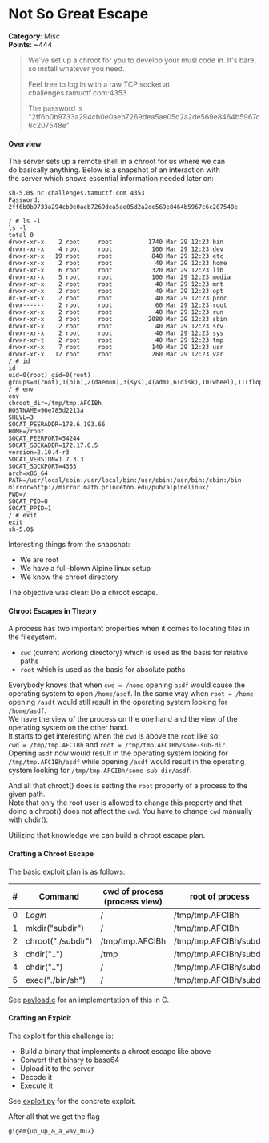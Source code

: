# Not So Great Escape
__Category__: Misc  
__Points__: ~444
>We've set up a chroot for you to develop your musl code in. It's bare, so install whatever you need.
>
>Feel free to log in with a raw TCP socket at challenges.tamuctf.com:4353.
>
>The password is "2ff6b0b9733a294cb0e0aeb7269dea5ae05d2a2de569e8464b5967c6c207548e"

#### Overview

The server sets up a remote shell in a chroot for us where we can   
do basically anything. Below is a snapshot of an interaction with   
the server which shows essential information needed later on:
```
sh-5.0$ nc challenges.tamuctf.com 4353
Password: 2ff6b0b9733a294cb0e0aeb7269dea5ae05d2a2de569e8464b5967c6c207548e

/ # ls -l
ls -l
total 0
drwxr-xr-x    2 root     root          1740 Mar 29 12:23 bin
drwxr-xr-x    4 root     root           100 Mar 29 12:23 dev
drwxr-xr-x   19 root     root           840 Mar 29 12:23 etc
drwxr-xr-x    2 root     root            40 Mar 29 12:23 home
drwxr-xr-x    6 root     root           320 Mar 29 12:23 lib
drwxr-xr-x    5 root     root           100 Mar 29 12:23 media
drwxr-xr-x    2 root     root            40 Mar 29 12:23 mnt
drwxr-xr-x    2 root     root            40 Mar 29 12:23 opt
dr-xr-xr-x    2 root     root            40 Mar 29 12:23 proc
drwx------    2 root     root            60 Mar 29 12:23 root
drwxr-xr-x    2 root     root            40 Mar 29 12:23 run
drwxr-xr-x    2 root     root          2080 Mar 29 12:23 sbin
drwxr-xr-x    2 root     root            40 Mar 29 12:23 srv
drwxr-xr-x    2 root     root            40 Mar 29 12:23 sys
drwxr-xr-t    2 root     root            40 Mar 29 12:23 tmp
drwxr-xr-x    7 root     root           140 Mar 29 12:23 usr
drwxr-xr-x   12 root     root           260 Mar 29 12:23 var
/ # id
id
uid=0(root) gid=0(root) groups=0(root),1(bin),2(daemon),3(sys),4(adm),6(disk),10(wheel),11(floppy),20(dialout),26(tape),27(video)
/ # env
env
chroot_dir=/tmp/tmp.AFCIBh
HOSTNAME=96e785d2213a
SHLVL=3
SOCAT_PEERADDR=178.6.193.66
HOME=/root
SOCAT_PEERPORT=54244
SOCAT_SOCKADDR=172.17.0.5
version=2.10.4-r3
SOCAT_VERSION=1.7.3.3
SOCAT_SOCKPORT=4353
arch=x86_64
PATH=/usr/local/sbin:/usr/local/bin:/usr/sbin:/usr/bin:/sbin:/bin
mirror=http://mirror.math.princeton.edu/pub/alpinelinux/
PWD=/
SOCAT_PID=8
SOCAT_PPID=1
/ # exit
exit
sh-5.0$ 
```
Interesting things from the snapshot:
- We are root
- We have a full-blown Alpine linux setup
- We know the chroot directory

The objective was clear: Do a chroot escape.

#### Chroot Escapes in Theory
A process has two important properties when it comes to locating files in the filesystem.
- `cwd` (current working directory) which is used as the basis for relative paths
- `root` which is used as the basis for absolute paths
  
Everybody knows that when `cwd = /home` opening `asdf` would cause the operating system to open
`/home/asdf`. In the same way when `root = /home` opening `/asdf` would still result in the operating system looking for `/home/asdf`.   
We have the view of the process on the one hand and the view of the operating system on the other hand.  
It starts to get interesting when the `cwd` is above the `root` like so:   
`cwd = /tmp/tmp.AFCIBh` and `root = /tmp/tmp.AFCIBh/some-sub-dir`.    
Opening `asdf` now would result in the operating system looking for `/tmp/tmp.AFCIBh/asdf`
while opening `/asdf` would result in the operating system looking for `/tmp/tmp.AFCIBh/some-sub-dir/asdf`.    

And all that chroot() does is setting the `root` property of a process to the given path.   
Note that only the root user is allowed to change this property and that doing a chroot()
does not affect the `cwd`. You have to change `cwd` manually with chdir().

Utilizing that knowledge we can build a chroot escape plan.

#### Crafting a Chroot Escape
The basic exploit plan is as follows:

| # | Command            | cwd of process (process view)          | root of process        |
|---|--------------------|----------------------------------------|------------------------|
| 0 | _Login_            | /                                      | /tmp/tmp.AFCIBh        |
| 1 | mkdir("subdir")    | /                                      | /tmp/tmp.AFCIBh        |
| 2 | chroot("./subdir") | /tmp/tmp.AFCIBh                        | /tmp/tmp.AFCIBh/subdir |
| 3 | chdir("..")        | /tmp                                   | /tmp/tmp.AFCIBh/subdir |
| 4 | chdir("..")        | /                                      | /tmp/tmp.AFCIBh/subdir |
| 5 | exec("./bin/sh")   | /                                      | /tmp/tmp.AFCIBh/subdir |

See [payload.c](./payload.c) for an implementation of this in C.

#### Crafting an Exploit
The exploit for this challenge is:
- Build a binary that implements a chroot escape like above
- Convert that binary to base64
- Upload it to the server
- Decode it 
- Execute it

See [exploit.py](./exploit.py) for the concrete exploit.

After all that we get the flag
```
gigem{up_up_&_a_way_0u7}
```
